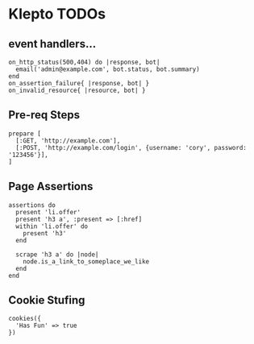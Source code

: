 # Klepto TODOs

event handlers...
--------------------

    on_http_status(500,404) do |response, bot|
      email('admin@example.com', bot.status, bot.summary)
    end
    on_assertion_failure{ |response, bot| }
    on_invalid_resource{ |resource, bot| }

Pre-req Steps
--------------------  

    prepare [
      [:GET, 'http://example.com'],
      [:POST, 'http://example.com/login', {username: 'cory', password: '123456'}],
    ]

Page Assertions
--------------------

    assertions do
      present 'li.offer'
      present 'h3 a', :present => [:href]
      within 'li.offer' do
        present 'h3'
      end

      scrape 'h3 a' do |node|
        node.is_a_link_to_someplace_we_like
      end    
    end

Cookie Stufing
-------------------

    cookies({
      'Has Fun' => true
    })  
